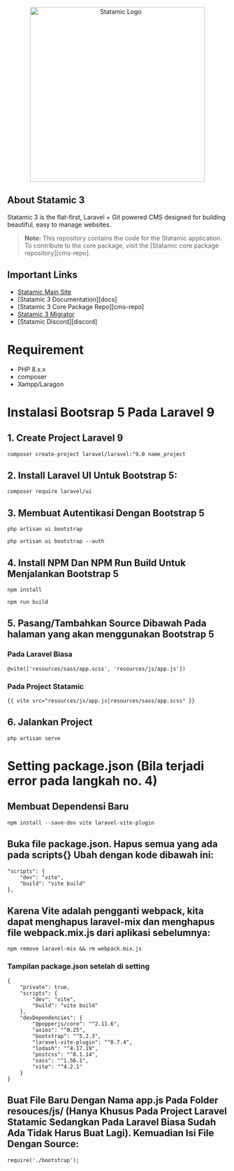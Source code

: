 <p align="center"><img src="https://statamic.com/assets/branding/Statamic-Logo+Wordmark-Rad.svg" width="400" alt="Statamic Logo" /></p>

## About Statamic 3

Statamic 3 is the flat-first, Laravel + Git powered CMS designed for building beautiful, easy to manage websites.

> **Note:** This repository contains the code for the Statamic application. To contribute to the core package, visit the [Statamic core package repository][cms-repo].


## Important Links

- [Statamic Main Site](https://statamic.com)
- [Statamic 3 Documentation][docs]
- [Statamic 3 Core Package Repo][cms-repo]
- [Statamic 3 Migrator](https://github.com/statamic/migrator)
- [Statamic Discord][discord]

# Requirement
- PHP 8.x.x
- composer
- Xampp/Laragon

# Instalasi Bootsrap 5 Pada Laravel 9 

## 1. Create Project Laravel 9
```
composer create-project laravel/laravel:^9.0 name_project
```

## 2. Install Laravel UI Untuk Bootstrap 5:
```
composer require laravel/ui
```

## 3. Membuat Autentikasi Dengan Bootstrap 5
```
php artisan ui bootstrap
```
```
php artisan ui bootstrap --auth
```

## 4. Install NPM Dan NPM Run Build Untuk Menjalankan Bootstrap 5
```
npm install
```
```
npm run build
```

## 5. Pasang/Tambahkan Source Dibawah Pada halaman yang akan menggunakan Bootstrap 5
### Pada Laravel Biasa
```
@vite(['resources/sass/app.scss', 'resources/js/app.js'])
```
### Pada Project Statamic
```
{{ vite src="resources/js/app.js|resources/sass/app.scss" }}
```

## 6. Jalankan Project 
```
php artisan serve
```

# Setting package.json (Bila terjadi error pada langkah no. 4)

## Membuat Dependensi Baru
```
npm install --save-dev vite laravel-vite-plugin
```

## Buka file package.json. Hapus semua yang ada pada scripts{} Ubah dengan kode dibawah ini:
```
"scripts": {
    "dev": "vite",
    "build": "vite build"
},
```

## Karena Vite adalah pengganti webpack, kita dapat menghapus laravel-mix dan menghapus file webpack.mix.js dari aplikasi sebelumnya:
```
npm remove laravel-mix && rm webpack.mix.js
```

### Tampilan package.json setelah di setting
```
{
    "private": true,
    "scripts": {
        "dev": "vite",
        "build": "vite build"
    },
    "devDependencies": {
        "@popperjs/core": "^2.11.6",
        "axios": "^0.25",
        "bootstrap": "^5.2.3",
        "laravel-vite-plugin": "^0.7.4",
        "lodash": "^4.17.19",
        "postcss": "^8.1.14",
        "sass": "^1.56.1",
        "vite": "^4.2.1"
    }
}
```

## Buat File Baru Dengan Nama  app.js Pada Folder resouces/js/ (Hanya Khusus Pada Project Laravel Statamic Sedangkan Pada Laravel Biasa Sudah Ada Tidak Harus Buat Lagi). Kemuadian Isi File Dengan Source:
```
require('./bootstrap');
```
